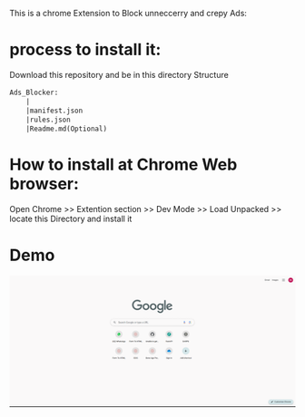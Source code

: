 This is a chrome Extension to Block unneccerry and crepy Ads:

# process to install it:

Download this repository and be in this directory Structure

```
Ads_Blocker:
    |
    |manifest.json
    |rules.json
    |Readme.md(Optional)
``` 
# How to install at Chrome Web browser:

Open Chrome  >> Extention section >> Dev Mode >> Load Unpacked >> locate this Directory and install it


# Demo


![Ads Blocker Demo](adblocker_demo.gif)

